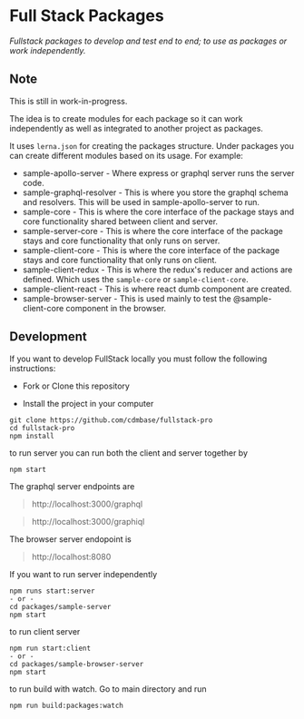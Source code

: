 # Full Stack Packages

*Fullstack packages to develop and test end to end; to use as packages or work independently.*

## Note

This is still in work-in-progress.

The idea is to create modules for each package so it can work independently as well as integrated to another project as packages. 

It uses `lerna.json` for creating the packages structure. Under packages you can create different modules based on its usage. For example:

- sample-apollo-server    - Where express or graphql server runs the server code.
- sample-graphql-resolver - This is where you store the graphql schema and resolvers. This will be used in sample-apollo-server to run. 
- sample-core             - This is where the core interface of the package stays and core functionality shared between client and server.
- sample-server-core      - This is where the core interface of the package stays and core functionality that only runs on server.
- sample-client-core      - This is where the core interface of the package stays and core functionality that only runs on client.
- sample-client-redux     - This is where the redux's reducer and actions are defined. Which uses the `sample-core` or `sample-client-core`.
- sample-client-react     - This is where react dumb component are created.
- sample-browser-server   - This is used mainly to test the @sample-client-core component in the browser.


## Development

If you want to develop FullStack locally you must follow the following instructions:

* Fork or Clone this repository

* Install the project in your computer

```
git clone https://github.com/cdmbase/fullstack-pro
cd fullstack-pro
npm install
```
to run server
you can run both the client and server together by 
```
npm start
```
The graphql server endpoints are
>http://localhost:3000/graphql

>http://localhost:3000/graphiql

The browser server endopoint is
>http://localhost:8080

If you want to run server independently
```
npm runs start:server 
- or -
cd packages/sample-server
npm start
```
to run client server
```
npm run start:client
- or -
cd packages/sample-browser-server
npm start
```
to run build with watch. Go to main directory and run
```
npm run build:packages:watch
```



